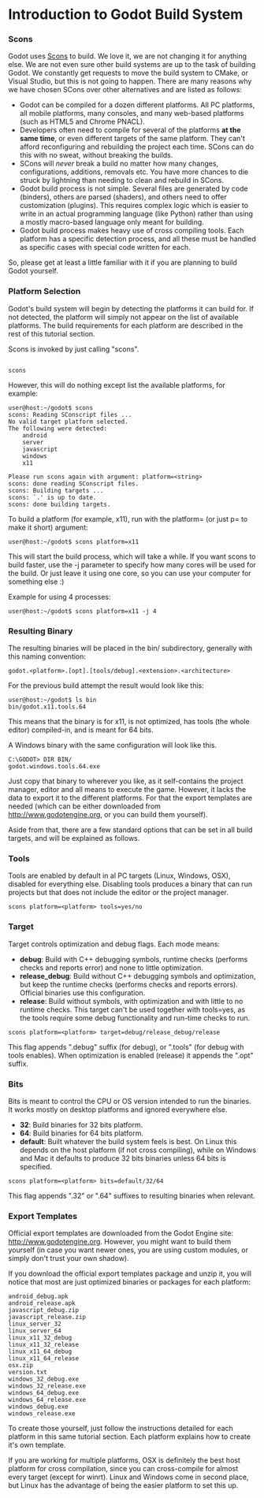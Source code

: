 # Introduction to Godot Build System

### Scons

Godot uses [Scons](http://www.scons.org) to build. We love it, we are not changing it for anything else. We are not even sure other build systems are up to the task of building Godot. We constantly get requests to move the build system to CMake, or Visual Studio, but this is not going to happen. There are many reasons why we have chosen SCons over other alternatives and are listed as follows:

* Godot can be compiled for a dozen different platforms. All PC platforms, all mobile platforms, many consoles, and many web-based platforms (such as HTML5 and Chrome PNACL).
* Developers often need to compile for several of the platforms **at the same time**, or even different targets of the same platform. They can't afford reconfiguring and rebuilding the project each time. SCons can do this with no sweat, without breaking the builds.
* SCons will *never* break a build no matter how many changes, configurations, additions, removals etc. You have more chances to die struck by lightning than needing to clean and rebuild in SCons.
* Godot build process is not simple. Several files are generated by code (binders), others are parsed (shaders), and others need to offer customization (plugins). This requires complex logic which is easier to write in an actual programming language (like Python) rather than using a mostly macro-based language only meant for building.
* Godot build process makes heavy use of cross compiling tools. Each platform has a specific detection process, and all these must be handled as specific cases with special code written for each.

So, please get at least a little familiar with it if you are planning to build Godot yourself.

### Platform Selection

Godot's build system will begin by detecting the platforms it can build for. If not detected, the platform will simply not appear on the list of available platforms. The build requirements for each platform are described in the rest of this tutorial section.

Scons is invoked by just calling "scons".

```

scons

```

However, this will do nothing except list the available platforms, for example:

```
user@host:~/godot$ scons
scons: Reading SConscript files ...
No valid target platform selected.
The following were detected:
	android
	server
	javascript
	windows
	x11

Please run scons again with argument: platform=<string>
scons: done reading SConscript files.
scons: Building targets ...
scons: `.' is up to date.
scons: done building targets.
```

To build a platform (for example, x11), run with the platform= (or just p= to make it short) argument:

```
user@host:~/godot$ scons platform=x11
```


This will start the build process, which will take a while. If you want scons to build faster, use the -j <cores> parameter to specify how many cores will be used for the build. Or just leave it using one core, so you can use your computer for something else :)

Example for using 4 processes:

```
user@host:~/godot$ scons platform=x11 -j 4
```

### Resulting Binary

The resulting binaries will be placed in the bin/ subdirectory, generally with this naming convention:
```
godot.<platform>.[opt].[tools/debug].<extension>.<architecture>
```

For the previous build attempt the result would look like this:

```
user@host:~/godot$ ls bin
bin/godot.x11.tools.64
```

This means that the binary is for x11, is not optimized, has tools (the whole editor) compiled-in, and is meant for 64 bits.

A Windows binary with the same configuration will look like this.

```
C:\GODOT> DIR BIN/
godot.windows.tools.64.exe
```

Just copy that binary to wherever you like, as it self-contains the project manager, editor and all means to execute the game. However, it lacks the data to export it to the different platforms. For that the export templates are needed (which can be either downloaded from http://www.godotengine.org, or you can build them yourself).

Aside from that, there are a few standard options that can be set in all build targets, and will be explained as follows.

### Tools

Tools are enabled by default in al PC targets (Linux, Windows, OSX), disabled for everything else. Disabling tools produces a binary that can run projects but that does not include the editor or the project manager.

```
scons platform=<platform> tools=yes/no
```

### Target

Target controls optimization and debug flags. Each mode means:

*  **debug**: Build with C++ debugging symbols, runtime checks (performs checks and reports error) and none to little optimization.
*  **release_debug**: Build without C++ debugging symbols and optimization, but keep the runtime checks (performs checks and reports errors). Official binaries use this configuration.
*  **release**: Build without symbols, with optimization and with little to no runtime checks. This target can't be used together with tools=yes, as the tools require some debug functionality and run-time checks to run.


```
scons platform=<platform> target=debug/release_debug/release
```

This flag appends ".debug" suffix (for debug), or ".tools" (for debug with tools enables). When optimization is enabled (release) it appends the ".opt" suffix.

### Bits

Bits is meant to control the CPU or OS version intended to run the binaries. It works mostly on desktop platforms and ignored everywhere else. 

*  **32**: Build binaries for 32 bits platform.
*  **64**: Build binaries for 64 bits platform.
*  **default**: Built whatever the build system feels is best. On Linux this depends on the host platform (if not cross compiling), while on Windows and Mac it defaults to produce 32 bits binaries unless 64 bits is specified. 


```
scons platform=<platform> bits=default/32/64
```

This flag appends ".32" or ".64" suffixes to resulting binaries when relevant.

### Export Templates

Official export templates are downloaded from the Godot Engine site: http://www.godotengine.org.
However, you might want to build them yourself (in case you want newer ones, you are using custom modules, or simply don't trust your own shadow).

If you download the official export templates package and unzip it, you will notice that most are just optimized binaries or packages for each platform:

```
android_debug.apk
android_release.apk
javascript_debug.zip
javascript_release.zip
linux_server_32
linux_server_64
linux_x11_32_debug
linux_x11_32_release
linux_x11_64_debug
linux_x11_64_release
osx.zip
version.txt
windows_32_debug.exe
windows_32_release.exe
windows_64_debug.exe
windows_64_release.exe
windows_debug.exe
windows_release.exe
```

To create those yourself, just follow the instructions detailed for each platform in this same tutorial section. Each platform explains how to create it's own template.

If you are working for multiple platforms, OSX is definitely the best host platform for cross compilation, since you can cross-compile for almost every target (except for winrt). Linux and Windows come in second place, but Linux has the advantage of being the easier platform to set this up.


